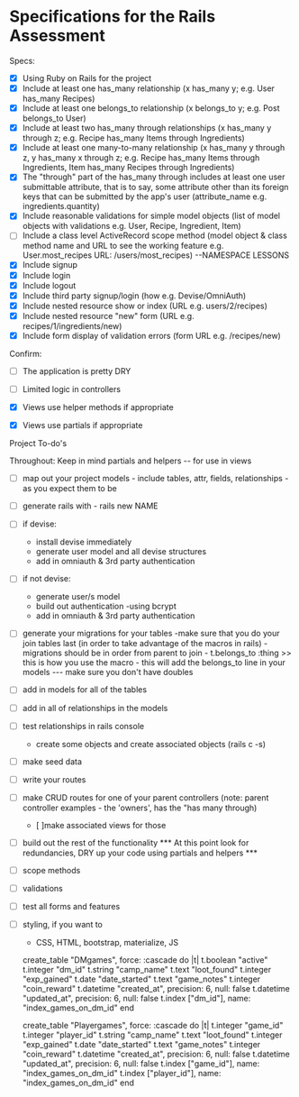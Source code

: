 # Specifications for the Rails Assessment

Specs:
- [x] Using Ruby on Rails for the project
- [x] Include at least one has_many relationship (x has_many y; e.g. User has_many Recipes) 
- [x] Include at least one belongs_to relationship (x belongs_to y; e.g. Post belongs_to User)
- [x] Include at least two has_many through relationships (x has_many y through z; e.g. Recipe has_many Items through Ingredients)
- [x] Include at least one many-to-many relationship (x has_many y through z, y has_many x through z; e.g. Recipe has_many Items through Ingredients, Item has_many Recipes through Ingredients)
- [x] The "through" part of the has_many through includes at least one user submittable attribute, that is to say, some attribute other than its foreign keys that can be submitted by the app's user (attribute_name e.g. ingredients.quantity)
- [x] Include reasonable validations for simple model objects (list of model objects with validations e.g. User, Recipe, Ingredient, Item)
- [ ] Include a class level ActiveRecord scope method (model object & class method name and URL to see the working feature e.g. User.most_recipes URL: /users/most_recipes)  --NAMESPACE LESSONS
- [x] Include signup
- [x] Include login
- [x] Include logout
- [x] Include third party signup/login (how e.g. Devise/OmniAuth)
- [x] Include nested resource show or index (URL e.g. users/2/recipes)
- [x] Include nested resource "new" form (URL e.g. recipes/1/ingredients/new)
- [x] Include form display of validation errors (form URL e.g. /recipes/new)

Confirm:
- [ ] The application is pretty DRY
- [ ] Limited logic in controllers
- [x] Views use helper methods if appropriate
- [x] Views use partials if appropriate



Project To-do's

Throughout: Keep in mind partials and helpers -- for use in views 

-[ ] map out your project models - include tables, attr, fields, relationships - as you expect them to be
-[ ] generate rails with - rails new NAME
-[ ] if devise: 
    - install devise immediately 
    - generate user model and all devise structures
    - add in omniauth & 3rd party authentication
-[ ] if not devise:
    - generate user/s model
    - build out authentication
        -using bcrypt
    - add in omniauth & 3rd party authentication
-[ ] generate your migrations for your tables
    -make sure that you do your join tables last (in order to take advantage of the macros in rails)
        - migrations should be in order from parent to join
        - t.belongs_to :thing >> this is how you use the macro
            - this will add the belongs_to line in your models --- make sure you don't have doubles
-[ ] add in models for all of the tables
-[ ] add in all of relationships in the models
-[ ] test relationships in rails console
    - create some objects and create associated objects (rails c -s)
-[ ] make seed data
-[ ] write your routes
-[ ] make CRUD routes for one of your parent controllers (note: parent controller examples - the 'owners', has the "has many through)
    - [ ]make associated views for those
-[ ] build out the rest of the functionality
*** At this point look for redundancies, DRY up your code using partials and helpers ***
-[ ] scope methods
-[ ] validations
-[ ] test all forms and features 
-[ ] styling, if you want to 
    - CSS, HTML, bootstrap, materialize, JS


  create_table "DMgames", force: :cascade do |t|
    t.boolean "active"
    t.integer "dm_id"
    t.string "camp_name"
    t.text "loot_found"
    t.integer "exp_gained"
    t.date "date_started"
    t.text "game_notes"
    t.integer "coin_reward"
    t.datetime "created_at", precision: 6, null: false
    t.datetime "updated_at", precision: 6, null: false
    t.index ["dm_id"], name: "index_games_on_dm_id"
  end

  create_table "Playergames", force: :cascade do |t|
    t.integer "game_id"
    t.integer "player_id"
    t.string "camp_name"
    t.text "loot_found"
    t.integer "exp_gained"
    t.date "date_started"
    t.text "game_notes"
    t.integer "coin_reward"
    t.datetime "created_at", precision: 6, null: false
    t.datetime "updated_at", precision: 6, null: false
    t.index ["game_id"], name: "index_games_on_dm_id"
     t.index ["player_id"], name: "index_games_on_dm_id"
  end


 